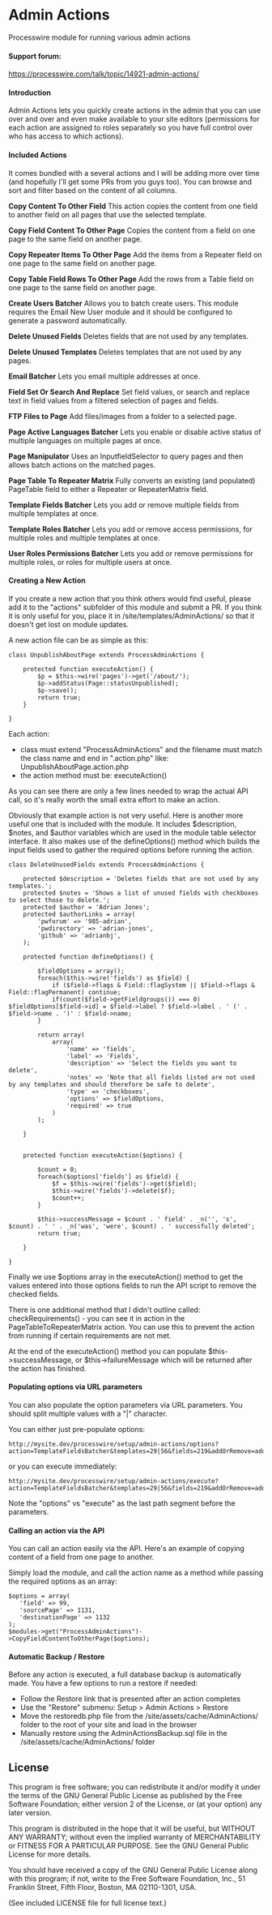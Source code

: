 # Admin Actions #

Processwire module for running various admin actions


#### Support forum:
https://processwire.com/talk/topic/14921-admin-actions/

#### Introduction

Admin Actions lets you quickly create actions in the admin that you can use over and over and even make available to your site editors (permissions for each action are assigned to roles separately so you have full control over who has access to which actions).

#### Included Actions

It comes bundled with a several actions and I will be adding more over time (and hopefully I'll get some PRs from you guys too). You can browse and sort and filter based on the content of all columns.

**Copy Content To Other Field**
This action copies the content from one field to another field on all pages that use the selected template.

**Copy Field Content To Other Page**
Copies the content from a field on one page to the same field on another page.

**Copy Repeater Items To Other Page**
Add the items from a Repeater field on one page to the same field on another page.

**Copy Table Field Rows To Other Page**
Add the rows from a Table field on one page to the same field on another page.

**Create Users Batcher**
Allows you to batch create users. This module requires the Email New User module and it should be configured to generate a password automatically.

**Delete Unused Fields**
Deletes fields that are not used by any templates.

**Delete Unused Templates**
Deletes templates that are not used by any pages.

**Email Batcher**
Lets you email multiple addresses at once.

**Field Set Or Search And Replace**
Set field values, or search and replace text in field values from a filtered selection of pages and fields.

**FTP Files to Page**
Add files/images from a folder to a selected page.

**Page Active Languages Batcher**
Lets you enable or disable active status of multiple languages on multiple pages at once.

**Page Manipulator**
Uses an InputfieldSelector to query pages and then allows batch actions on the matched pages.

**Page Table To Repeater Matrix**
Fully converts an existing (and populated) PageTable field to either a Repeater or RepeaterMatrix field.

**Template Fields Batcher**
Lets you add or remove multiple fields from multiple templates at once.

**Template Roles Batcher**
Lets you add or remove access permissions, for multiple roles and multiple templates at once.

**User Roles Permissions Batcher**
Lets you add or remove permissions for multiple roles, or roles for multiple users at once.

#### Creating a New Action

If you create a new action that you think others would find useful, please add it to the "actions" subfolder of this module and submit a PR. If you think it is only useful for you, place it in /site/templates/AdminActions/ so that it doesn't get lost on module updates.

A new action file can be as simple as this:

```
class UnpublishAboutPage extends ProcessAdminActions {

    protected function executeAction() {
        $p = $this->wire('pages')->get('/about/');
        $p->addStatus(Page::statusUnpublished);
        $p->save();
        return true;
    }

}
```

Each action:

* class must extend "ProcessAdminActions" and the filename must match the class name and end in ".action.php" like: UnpublishAboutPage.action.php
* the action method must be: executeAction()

As you can see there are only a few lines needed to wrap the actual API call, so it's really worth the small extra effort to make an action.

Obviously that example action is not very useful. Here is another more useful one that is included with the module. It includes $description, $notes, and $author variables which are used in the module table selector interface. It also makes use of the defineOptions() method which builds the input fields used to gather the required options before running the action.

```
class DeleteUnusedFields extends ProcessAdminActions {

    protected $description = 'Deletes fields that are not used by any templates.';
    protected $notes = 'Shows a list of unused fields with checkboxes to select those to delete.';
    protected $author = 'Adrian Jones';
    protected $authorLinks = array(
        'pwforum' => '985-adrian',
        'pwdirectory' => 'adrian-jones',
        'github' => 'adrianbj',
    );

    protected function defineOptions() {

        $fieldOptions = array();
        foreach($this->wire('fields') as $field) {
            if ($field->flags & Field::flagSystem || $field->flags & Field::flagPermanent) continue;
            if(count($field->getFieldgroups()) === 0) $fieldOptions[$field->id] = $field->label ? $field->label . ' (' . $field->name . ')' : $field->name;
        }

        return array(
            array(
                'name' => 'fields',
                'label' => 'Fields',
                'description' => 'Select the fields you want to delete',
                'notes' => 'Note that all fields listed are not used by any templates and should therefore be safe to delete',
                'type' => 'checkboxes',
                'options' => $fieldOptions,
                'required' => true
            )
        );

    }


    protected function executeAction($options) {

        $count = 0;
        foreach($options['fields'] as $field) {
            $f = $this->wire('fields')->get($field);
            $this->wire('fields')->delete($f);
            $count++;
        }

        $this->successMessage = $count . ' field' . _n('', 's', $count) . ' ' . _n('was', 'were', $count) . ' successfully deleted';
        return true;

    }

}
```

Finally we use $options array in the executeAction() method to get the values entered into those options fields to run the API script to remove the checked fields.

There is one additional method that I didn't outline called: checkRequirements() - you can see it in action in the PageTableToRepeaterMatrix action. You can use this to prevent the action from running if certain requirements are not met.

At the end of the executeAction() method you can populate $this->successMessage, or $this->failureMessage which will be returned after the action has finished.

#### Populating options via URL parameters

You can also populate the option parameters via URL parameters. You should split multiple values with a "|" character.

You can either just pre-populate options:
```
http://mysite.dev/processwire/setup/admin-actions/options?action=TemplateFieldsBatcher&templates=29|56&fields=219&addOrRemove=add
```
or you can execute immediately:
```
http://mysite.dev/processwire/setup/admin-actions/execute?action=TemplateFieldsBatcher&templates=29|56&fields=219&addOrRemove=add
```
Note the "options" vs "execute" as the last path segment before the parameters.

#### Calling an action via the API

You can call an action easily via the API. Here's an example of copying content of a field from one page to another.

Simply load the module, and call the action name as a method while passing the required options as an array:
```
$options = array(
   'field' => 99,
   'sourcePage' => 1131,
   'destinationPage' => 1132
);
$modules->get("ProcessAdminActions")->CopyFieldContentToOtherPage($options);
```

#### Automatic Backup / Restore

Before any action is executed, a full database backup is automatically made. You have a few options to run a restore if needed:

* Follow the Restore link that is presented after an action completes
* Use the "Restore" submenu: Setup > Admin Actions > Restore
* Move the restoredb.php file from the /site/assets/cache/AdminActions/ folder to the root of your site and load in the browser
* Manually restore using the AdminActionsBackup.sql file in the /site/assets/cache/AdminActions/ folder

## License

This program is free software; you can redistribute it and/or
modify it under the terms of the GNU General Public License
as published by the Free Software Foundation; either version 2
of the License, or (at your option) any later version.

This program is distributed in the hope that it will be useful,
but WITHOUT ANY WARRANTY; without even the implied warranty of
MERCHANTABILITY or FITNESS FOR A PARTICULAR PURPOSE.  See the
GNU General Public License for more details.

You should have received a copy of the GNU General Public License
along with this program; if not, write to the Free Software
Foundation, Inc., 51 Franklin Street, Fifth Floor, Boston, MA  02110-1301, USA.

(See included LICENSE file for full license text.)

